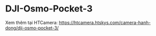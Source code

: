 # DJI-Osmo-Pocket-3
Xem thêm tại HTCamera: https://htcamera.htskys.com/camera-hanh-dong/dji-osmo-pocket-3/

